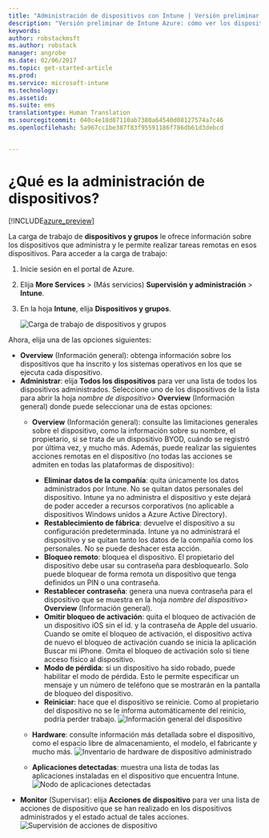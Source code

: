 ```yaml
---
title: "Administración de dispositivos con Intune | Versión preliminar de Intune Azure | Microsoft Docs"
description: "Versión preliminar de Intune Azure: cómo ver los dispositivos que administra con Intune y realizar diversas operaciones en ellos."
keywords: 
author: robstackmsft
ms.author: robstack
manager: angrobe
ms.date: 02/06/2017
ms.topic: get-started-article
ms.prod: 
ms.service: microsoft-intune
ms.technology: 
ms.assetid: 
ms.suite: ems
translationtype: Human Translation
ms.sourcegitcommit: 040c4e18d87110ab7380a64540d08127574a7c46
ms.openlocfilehash: 5a967cc1be387f83f95591186f786db61d3debcd


---
```


# <a name="what-is-device-management"></a>¿Qué es la administración de dispositivos? 


[!INCLUDE[azure_preview](../includes/azure_preview.md)]

La carga de trabajo de **dispositivos y grupos** le ofrece información sobre los dispositivos que administra y le permite realizar tareas remotas en esos dispositivos. Para acceder a la carga de trabajo:

1. Inicie sesión en el portal de Azure.
2. Elija **More Services** >  (Más servicios) **Supervisión y administración** > **Intune**.
3. En la hoja **Intune**, elija **Dispositivos y grupos**.

    ![Carga de trabajo de dispositivos y grupos](./media/devices-and-groups-workload.png)

Ahora, elija una de las opciones siguientes:

- **Overview** (Información general): obtenga información sobre los dispositivos que ha inscrito y los sistemas operativos en los que se ejecuta cada dispositivo.
- **Administrar**: elija **Todos los dispositivos** para ver una lista de todos los dispositivos administrados.
    Seleccione uno de los dispositivos de la lista para abrir la hoja *nombre de dispositivo*> **Overview** (Información general) donde puede seleccionar una de estas opciones:
    - **Overview** (Información general): consulte las limitaciones generales sobre el dispositivo, como la información sobre su nombre, el propietario, si se trata de un dispositivo BYOD, cuándo se registró por última vez, y mucho más. Además, puede realizar las siguientes acciones remotas en el dispositivo (no todas las acciones se admiten en todas las plataformas de dispositivo):
        - **Eliminar datos de la compañía**: quita únicamente los datos administrados por Intune. No se quitan datos personales del dispositivo. Intune ya no administra el dispositivo y este dejará de poder acceder a recursos corporativos (no aplicable a dispositivos Windows unidos a Azure Active Directory).
        - **Restablecimiento de fábrica**: devuelve el dispositivo a su configuración predeterminada. Intune ya no administrará el dispositivo y se quitan tanto los datos de la compañía como los personales. No se puede deshacer esta acción.
        - **Bloqueo remoto**: bloquea el dispositivo. El propietario del dispositivo debe usar su contraseña para desbloquearlo. Solo puede bloquear de forma remota un dispositivo que tenga definidos un PIN o una contraseña.
        - **Restablecer contraseña**: genera una nueva contraseña para el dispositivo que se muestra en la hoja *nombre del dispositivo*> **Overview** (Información general).
        - **Omitir bloqueo de activación**: quita el bloqueo de activación de un dispositivo iOS sin el id. y la contraseña de Apple del usuario. Cuando se omite el bloqueo de activación, el dispositivo activa de nuevo el bloqueo de activación cuando se inicia la aplicación Buscar mi iPhone. Omita el bloqueo de activación solo si tiene acceso físico al dispositivo.
        - **Modo de pérdida**: si un dispositivo ha sido robado, puede habilitar el modo de pérdida. Esto le permite especificar un mensaje y un número de teléfono que se mostrarán en la pantalla de bloqueo del dispositivo.
        - **Reiniciar**: hace que el dispositivo se reinicie. Como al propietario del dispositivo no se le informa automáticamente del reinicio, podría perder trabajo.
        ![Información general del dispositivo](http://i.imgur.com/4Rx4VXm.png)
        
    - **Hardware**: consulte información más detallada sobre el dispositivo, como el espacio libre de almacenamiento, el modelo, el fabricante y mucho más.
    ![Inventario de hardware de dispositivo administrado](./media/hardware-inventory.png)
    - **Aplicaciones detectadas**: muestra una lista de todas las aplicaciones instaladas en el dispositivo que encuentra Intune.
    ![Nodo de aplicaciones detectadas](./media/detected-applications.png)
- **Monitor** (Supervisar): elija **Acciones de dispositivo** para ver una lista de acciones de dispositivo que se han realizado en los dispositivos administrados y el estado actual de tales acciones.
![Supervisión de acciones de dispositivo](./media/monitor-device-actions.png)



<!--HONumber=Feb17_HO1-->


